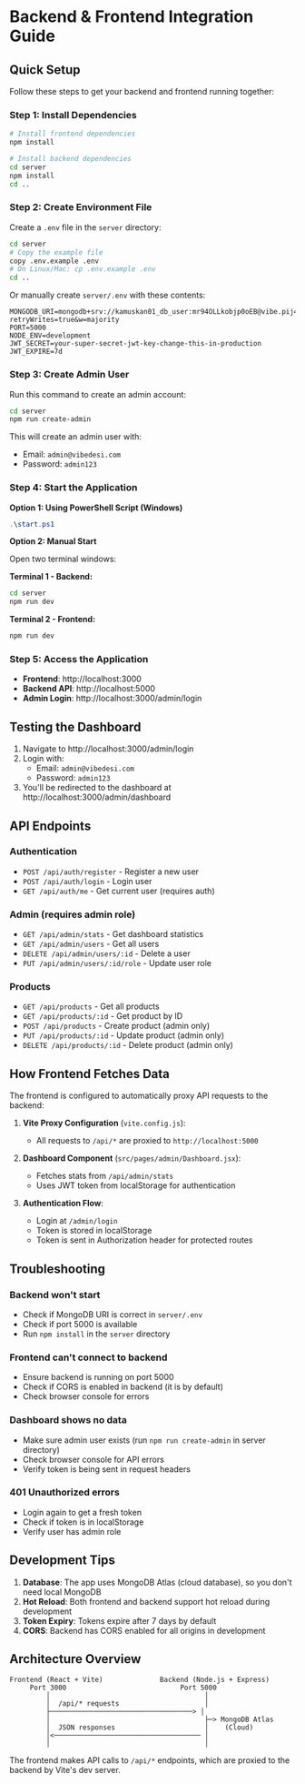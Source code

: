 # Backend & Frontend Integration Guide

## Quick Setup

Follow these steps to get your backend and frontend running together:

### Step 1: Install Dependencies

```bash
# Install frontend dependencies
npm install

# Install backend dependencies
cd server
npm install
cd ..
```

### Step 2: Create Environment File

Create a `.env` file in the `server` directory:

```bash
cd server
# Copy the example file
copy .env.example .env
# On Linux/Mac: cp .env.example .env
cd ..
```

Or manually create `server/.env` with these contents:

```env
MONGODB_URI=mongodb+srv://kamuskan01_db_user:mr94OLLkobjp0oEB@vibe.pij4q2a.mongodb.net/vibeDesi?retryWrites=true&w=majority
PORT=5000
NODE_ENV=development
JWT_SECRET=your-super-secret-jwt-key-change-this-in-production
JWT_EXPIRE=7d
```

### Step 3: Create Admin User

Run this command to create an admin account:

```bash
cd server
npm run create-admin
```

This will create an admin user with:
- Email: `admin@vibedesi.com`
- Password: `admin123`

### Step 4: Start the Application

**Option 1: Using PowerShell Script (Windows)**

```powershell
.\start.ps1
```

**Option 2: Manual Start**

Open two terminal windows:

**Terminal 1 - Backend:**
```bash
cd server
npm run dev
```

**Terminal 2 - Frontend:**
```bash
npm run dev
```

### Step 5: Access the Application

- **Frontend**: http://localhost:3000
- **Backend API**: http://localhost:5000
- **Admin Login**: http://localhost:3000/admin/login

## Testing the Dashboard

1. Navigate to http://localhost:3000/admin/login
2. Login with:
   - Email: `admin@vibedesi.com`
   - Password: `admin123`
3. You'll be redirected to the dashboard at http://localhost:3000/admin/dashboard

## API Endpoints

### Authentication
- `POST /api/auth/register` - Register a new user
- `POST /api/auth/login` - Login user
- `GET /api/auth/me` - Get current user (requires auth)

### Admin (requires admin role)
- `GET /api/admin/stats` - Get dashboard statistics
- `GET /api/admin/users` - Get all users
- `DELETE /api/admin/users/:id` - Delete a user
- `PUT /api/admin/users/:id/role` - Update user role

### Products
- `GET /api/products` - Get all products
- `GET /api/products/:id` - Get product by ID
- `POST /api/products` - Create product (admin only)
- `PUT /api/products/:id` - Update product (admin only)
- `DELETE /api/products/:id` - Delete product (admin only)

## How Frontend Fetches Data

The frontend is configured to automatically proxy API requests to the backend:

1. **Vite Proxy Configuration** (`vite.config.js`):
   - All requests to `/api/*` are proxied to `http://localhost:5000`

2. **Dashboard Component** (`src/pages/admin/Dashboard.jsx`):
   - Fetches stats from `/api/admin/stats`
   - Uses JWT token from localStorage for authentication

3. **Authentication Flow**:
   - Login at `/admin/login`
   - Token is stored in localStorage
   - Token is sent in Authorization header for protected routes

## Troubleshooting

### Backend won't start
- Check if MongoDB URI is correct in `server/.env`
- Check if port 5000 is available
- Run `npm install` in the `server` directory

### Frontend can't connect to backend
- Ensure backend is running on port 5000
- Check if CORS is enabled in backend (it is by default)
- Check browser console for errors

### Dashboard shows no data
- Make sure admin user exists (run `npm run create-admin` in server directory)
- Check browser console for API errors
- Verify token is being sent in request headers

### 401 Unauthorized errors
- Login again to get a fresh token
- Check if token is in localStorage
- Verify user has admin role

## Development Tips

1. **Database**: The app uses MongoDB Atlas (cloud database), so you don't need local MongoDB
2. **Hot Reload**: Both frontend and backend support hot reload during development
3. **Token Expiry**: Tokens expire after 7 days by default
4. **CORS**: Backend has CORS enabled for all origins in development

## Architecture Overview

```
Frontend (React + Vite)              Backend (Node.js + Express)
     Port 3000                            Port 5000
         │                                      │
         │  /api/* requests                     │
         ├───────────────────────────────────> │
         │                                      ├─> MongoDB Atlas
         │  JSON responses                      │    (Cloud)
         │<──────────────────────────────────── │
         │                                      │
```

The frontend makes API calls to `/api/*` endpoints, which are proxied to the backend by Vite's dev server.



